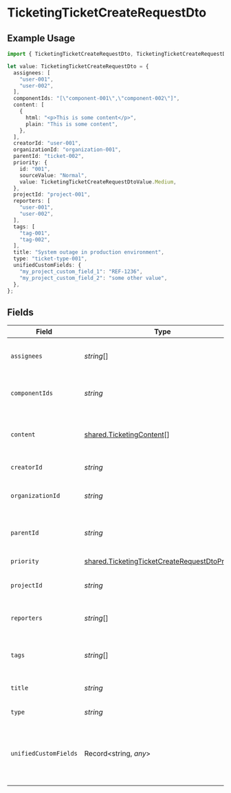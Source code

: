 # TicketingTicketCreateRequestDto

## Example Usage

```typescript
import { TicketingTicketCreateRequestDto, TicketingTicketCreateRequestDtoValue } from "@stackone/stackone-client-ts/sdk/models/shared";

let value: TicketingTicketCreateRequestDto = {
  assignees: [
    "user-001",
    "user-002",
  ],
  componentIds: "[\"component-001\",\"component-002\"]",
  content: [
    {
      html: "<p>This is some content</p>",
      plain: "This is some content",
    },
  ],
  creatorId: "user-001",
  organizationId: "organization-001",
  parentId: "ticket-002",
  priority: {
    id: "001",
    sourceValue: "Normal",
    value: TicketingTicketCreateRequestDtoValue.Medium,
  },
  projectId: "project-001",
  reporters: [
    "user-001",
    "user-002",
  ],
  tags: [
    "tag-001",
    "tag-002",
  ],
  title: "System outage in production environment",
  type: "ticket-type-001",
  unifiedCustomFields: {
    "my_project_custom_field_1": "REF-1236",
    "my_project_custom_field_2": "some other value",
  },
};
```

## Fields

| Field                                                                                                                   | Type                                                                                                                    | Required                                                                                                                | Description                                                                                                             | Example                                                                                                                 |
| ----------------------------------------------------------------------------------------------------------------------- | ----------------------------------------------------------------------------------------------------------------------- | ----------------------------------------------------------------------------------------------------------------------- | ----------------------------------------------------------------------------------------------------------------------- | ----------------------------------------------------------------------------------------------------------------------- |
| `assignees`                                                                                                             | *string*[]                                                                                                              | :heavy_minus_sign:                                                                                                      | Agents assigned to the ticket                                                                                           | [<br/>"user-001",<br/>"user-002"<br/>]                                                                                  |
| `componentIds`                                                                                                          | *string*                                                                                                                | :heavy_minus_sign:                                                                                                      | Components to associate with the ticket                                                                                 | [<br/>"component-001",<br/>"component-002"<br/>]                                                                        |
| `content`                                                                                                               | [shared.TicketingContent](../../../sdk/models/shared/ticketingcontent.md)[]                                             | :heavy_minus_sign:                                                                                                      | Array of content associated with the ticket                                                                             |                                                                                                                         |
| `creatorId`                                                                                                             | *string*                                                                                                                | :heavy_minus_sign:                                                                                                      | The creator of the ticket                                                                                               | user-001                                                                                                                |
| `organizationId`                                                                                                        | *string*                                                                                                                | :heavy_minus_sign:                                                                                                      | Organization associated with the ticket                                                                                 | organization-001                                                                                                        |
| `parentId`                                                                                                              | *string*                                                                                                                | :heavy_minus_sign:                                                                                                      | ID of the parent ticket if this is a sub-ticket                                                                         | ticket-002                                                                                                              |
| `priority`                                                                                                              | [shared.TicketingTicketCreateRequestDtoPriority](../../../sdk/models/shared/ticketingticketcreaterequestdtopriority.md) | :heavy_minus_sign:                                                                                                      | Priority of the ticket                                                                                                  |                                                                                                                         |
| `projectId`                                                                                                             | *string*                                                                                                                | :heavy_minus_sign:                                                                                                      | Project the ticket belongs to                                                                                           | project-001                                                                                                             |
| `reporters`                                                                                                             | *string*[]                                                                                                              | :heavy_minus_sign:                                                                                                      | Users who reported the ticket                                                                                           | [<br/>"user-001",<br/>"user-002"<br/>]                                                                                  |
| `tags`                                                                                                                  | *string*[]                                                                                                              | :heavy_minus_sign:                                                                                                      | The tags of the ticket                                                                                                  | [<br/>"tag-001",<br/>"tag-002"<br/>]                                                                                    |
| `title`                                                                                                                 | *string*                                                                                                                | :heavy_minus_sign:                                                                                                      | The title or subject of the ticket                                                                                      | System outage in production environment                                                                                 |
| `type`                                                                                                                  | *string*                                                                                                                | :heavy_minus_sign:                                                                                                      | The type of the ticket                                                                                                  | ticket-type-001                                                                                                         |
| `unifiedCustomFields`                                                                                                   | Record<string, *any*>                                                                                                   | :heavy_minus_sign:                                                                                                      | Custom Unified Fields configured in your StackOne project                                                               | {<br/>"my_project_custom_field_1": "REF-1236",<br/>"my_project_custom_field_2": "some other value"<br/>}                |